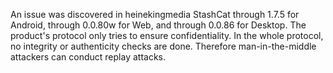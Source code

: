 An issue was discovered in heinekingmedia StashCat through 1.7.5 for Android, through 0.0.80w for Web, and through 0.0.86 for Desktop. The product's protocol only tries to ensure confidentiality. In the whole protocol, no integrity or authenticity checks are done. Therefore man-in-the-middle attackers can conduct replay attacks.